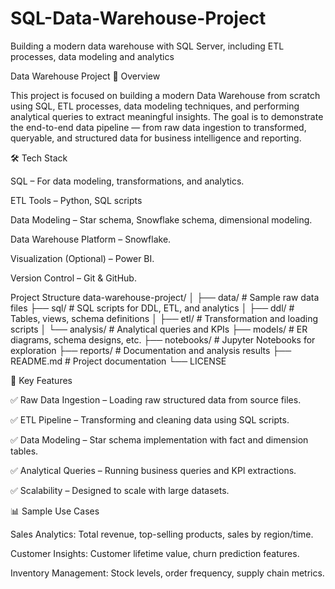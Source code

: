 # SQL-Data-Warehouse-Project
Building a modern data warehouse with SQL Server, including ETL processes, data modeling and analytics

Data Warehouse Project
📌 Overview

This project is focused on building a modern Data Warehouse from scratch using SQL, ETL processes, data modeling techniques, and performing analytical queries to extract meaningful insights. The goal is to demonstrate the end-to-end data pipeline — from raw data ingestion to transformed, queryable, and structured data for business intelligence and reporting.

🛠️ Tech Stack

SQL – For data modeling, transformations, and analytics.

ETL Tools – Python, SQL scripts

Data Modeling – Star schema, Snowflake schema, dimensional modeling.

Data Warehouse Platform –   Snowflake.

Visualization (Optional) – Power BI.

Version Control – Git & GitHub.

Project Structure
data-warehouse-project/
│
├── data/                   # Sample raw data files
├── sql/                    # SQL scripts for DDL, ETL, and analytics
│   ├── ddl/                # Tables, views, schema definitions
│   ├── etl/                # Transformation and loading scripts
│   └── analysis/           # Analytical queries and KPIs
├── models/                 # ER diagrams, schema designs, etc.
├── notebooks/              # Jupyter Notebooks for exploration 
├── reports/                # Documentation and analysis results
├── README.md               # Project documentation
└── LICENSE


🧩 Key Features

✅ Raw Data Ingestion – Loading raw structured data from source files.

✅ ETL Pipeline – Transforming and cleaning data using SQL scripts.

✅ Data Modeling – Star schema implementation with fact and dimension tables.

✅ Analytical Queries – Running business queries and KPI extractions.

✅ Scalability – Designed to scale with large datasets.

📊 Sample Use Cases

Sales Analytics: Total revenue, top-selling products, sales by region/time.

Customer Insights: Customer lifetime value, churn prediction features.

Inventory Management: Stock levels, order frequency, supply chain metrics.
